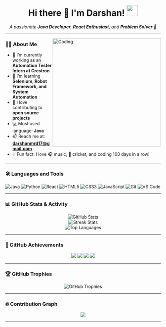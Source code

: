 <h1 align="center">
  Hi there 👋 I'm Darshan!
  <img src="https://media.giphy.com/media/hvRJCLFzcasrR4ia7z/giphy.gif" width="35px">
</h1>

<p align="center">
  <em>A passionate <b>Java Developer</b>, <b>React Enthusiast</b>, and <b>Problem Solver</b> 🚀</em>
</p>

---

<img align="right" alt="Coding" width="350" src="https://media.giphy.com/media/qgQUggAC3Pfv687qPC/giphy.gif" />

### 🙋‍♂️ About Me

- 🔭 I’m currently working as an **Automation Tester Intern at Crestron**
- 🌱 I’m learning **Selenium, Robot Framework, and System Automation**
- 👯 I love contributing to **open source projects**
- 💻 Most used language: **Java**
- 📫 Reach me at: **darshanmrd17@gmail.com**
- 💡 Fun fact: I love 🎧 music, 🏏 cricket, and coding 100 days in a row!

---

### 🛠️ Languages and Tools

![Java](https://img.shields.io/badge/-Java-333333?style=flat&logo=java)
![Python](https://img.shields.io/badge/-Python-333333?style=flat&logo=python)
![React](https://img.shields.io/badge/-React-333333?style=flat&logo=react)
![HTML5](https://img.shields.io/badge/-HTML5-333333?style=flat&logo=html5)
![CSS3](https://img.shields.io/badge/-CSS3-333333?style=flat&logo=css3)
![JavaScript](https://img.shields.io/badge/-JavaScript-333333?style=flat&logo=javascript)
![Git](https://img.shields.io/badge/-Git-333333?style=flat&logo=git)
![VS Code](https://img.shields.io/badge/-VS%20Code-333333?style=flat&logo=visual-studio-code)

---

### 📊 GitHub Stats & Activity

<p align="center">
  <img src="https://github-readme-stats.vercel.app/api?username=darshanm17&show_icons=true&theme=radical" alt="GitHub Stats" />
  <br />
  <img src="https://github-readme-streak-stats.herokuapp.com/?user=darshanm17&theme=radical" alt="Streak Stats" />
  <br />
  <img src="https://github-readme-stats.vercel.app/api/top-langs/?username=darshanm17&layout=compact&theme=radical" alt="Top Languages" />
</p>

---
### 🏅 GitHub Achievements

<p align="center">
  <img src="https://img.shields.io/badge/-Arctic%20Code%20Vault%20Contributor-0D1117?style=for-the-badge&logo=github&labelColor=2ea44f&color=0d1117" />
  <img src="https://img.shields.io/badge/-Pull%20Shark-0D1117?style=for-the-badge&logo=github&labelColor=6f42c1&color=0d1117" />
  <img src="https://img.shields.io/badge/-Galaxy%20Brain-0D1117?style=for-the-badge&logo=github&labelColor=f9c513&color=0d1117" />
  <img src="https://img.shields.io/badge/-YOLO-0D1117?style=for-the-badge&logo=github&labelColor=FF69B4&color=0d1117" />
</p>

---
### 🏆 GitHub Trophies

<p align="center">
  <img src="https://github-profile-trophy.vercel.app/?username=darshanm17&theme=tokyonight&row=2&column=3" alt="GitHub Trophies" />
</p>

---

### 🔥 Contribution Graph

<p align="center">
  <img src="https://github-readme-activity-graph.vercel.app/graph?username=darshanm17&theme=react-dark&hide_border=true" />
</p>

---

